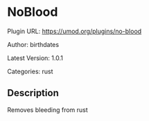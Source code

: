 # NoBlood

Plugin URL: https://umod.org/plugins/no-blood

Author: birthdates

Latest Version: 1.0.1

Categories: rust

## Description

Removes bleeding from rust

